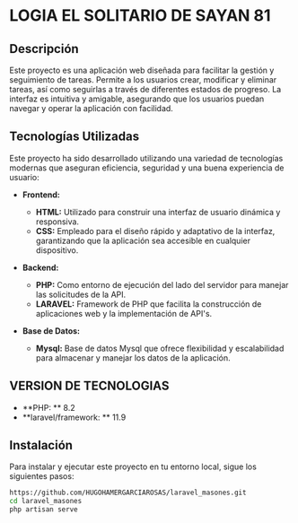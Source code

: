 # LOGIA EL SOLITARIO DE SAYAN 81

## Descripción
Este proyecto es una aplicación web diseñada para facilitar la gestión y seguimiento de tareas. Permite a los usuarios crear, modificar y eliminar tareas, así como seguirlas a través de diferentes estados de progreso. La interfaz es intuitiva y amigable, asegurando que los usuarios puedan navegar y operar la aplicación con facilidad.

## Tecnologías Utilizadas
Este proyecto ha sido desarrollado utilizando una variedad de tecnologías modernas que aseguran eficiencia, seguridad y una buena experiencia de usuario:

- **Frontend:**
  - **HTML:** Utilizado para construir una interfaz de usuario dinámica y responsiva.
  - **CSS:** Empleado para el diseño rápido y adaptativo de la interfaz, garantizando que la aplicación sea accesible en cualquier dispositivo.

- **Backend:**
  - **PHP:** Como entorno de ejecución del lado del servidor para manejar las solicitudes de la API.
  - **LARAVEL:** Framework de PHP que facilita la construcción de aplicaciones web y la implementación de API's.

- **Base de Datos:**
  - **Mysql:** Base de datos Mysql que ofrece flexibilidad y escalabilidad para almacenar y manejar los datos de la aplicación.
 
## VERSION DE TECNOLOGIAS

- **PHP: ** 8.2
- **laravel/framework: ** 11.9

## Instalación
Para instalar y ejecutar este proyecto en tu entorno local, sigue los siguientes pasos:

```bash
https://github.com/HUGOHAMERGARCIAROSAS/laravel_masones.git
cd laravel_masones
php artisan serve
